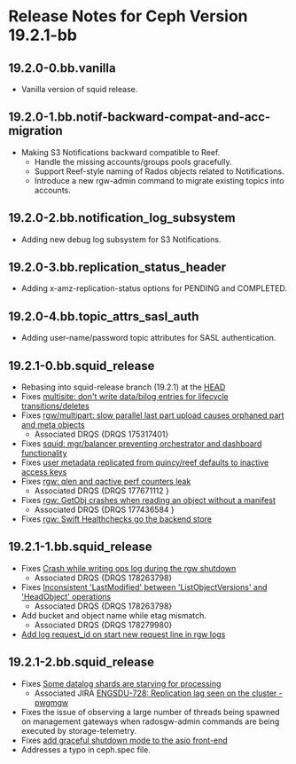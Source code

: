 # Release Notes for Ceph Version 19.2.1-bb

## 19.2.0-0.bb.vanilla

- Vanilla version of squid release.

## 19.2.0-1.bb.notif-backward-compat-and-acc-migration

- Making S3 Notifications backward compatible to Reef.
  - Handle the missing accounts/groups pools gracefully.
  - Support Reef-style naming of Rados objects related to Notifications.
  - Introduce a new rgw-admin command to migrate existing topics into accounts.

## 19.2.0-2.bb.notification_log_subsystem

- Adding new debug log subsystem for S3 Notifications.

## 19.2.0-3.bb.replication_status_header

- Adding x-amz-replication-status options for PENDING and COMPLETED.

## 19.2.0-4.bb.topic_attrs_sasl_auth

- Adding user-name/password topic attributes for SASL authentication.

## 19.2.1-0.bb.squid_release

- Rebasing into squid-release branch (19.2.1) at the [HEAD](https://github.com/ceph/ceph/commit/58a7fab8be0a062d730ad7da874972fd3fba59fb)
- Fixes [multisite: don't write data/bilog entries for lifecycle transitions/deletes](https://tracker.ceph.com/issues/63178)
- Fixes [rgw/multipart: slow parallel last part upload causes orphaned part and meta objects](https://tracker.ceph.com/issues/66516)
  - Associated DRQS {DRQS 175317401}
- Fixes [squid: mgr/balancer preventing orchestrator and dashboard functionality](https://tracker.ceph.com/issues/68657)
- Fixes [user metadata replicated from quincy/reef defaults to inactive access keys](https://tracker.ceph.com/issues/68985)
- Fixes [rgw: qlen and qactive perf counters leak](https://tracker.ceph.com/issues/48358)
  - Associated DRQS {DRQS 177671112 <GO>}
- Fixes [rgw: GetObj crashes when reading an object without a manifest](https://tracker.ceph.com/issues/58794)
  - Associated DRQS {DRQS 177436584 <GO>}
- Fixes [rgw: Swift Healthchecks go the backend store](https://tracker.ceph.com/issues/69616)

## 19.2.1-1.bb.squid_release

- Fixes [Crash while writing ops log during the rgw shutdown](https://tracker.ceph.com/issues/70104)
  - Associated DRQS {DRQS 178263798}
- Fixes [Inconsistent 'LastModified' between 'ListObjectVersions' and 'HeadObject' operations](https://tracker.ceph.com/issues/67846)
  - Associated DRQS {DRQS 178263798}
- Add bucket and object name while etag mismatch.
  - Associated DRQS {DRQS 178279980}
-  [Add log request_id on start new request line in rgw logs](https://tracker.ceph.com/issues/69715)

## 19.2.1-2.bb.squid_release

- Fixes [Some datalog shards are starving for processing](https://tracker.ceph.com/issues/70270)
  - Associated JIRA [ENGSDU-728: Replication lag seen on the cluster - pwgmgw](https://jira.prod.bloomberg.com/browse/ENGSDU-728)
- Fixes the issue of observing a large number of threads being spawned on management gateways when
  radosgw-admin commands are being executed by storage-telemetry.
- Fixes [add graceful shutdown mode to the asio front-end](https://tracker.ceph.com/issues/66205)
- Addresses a typo in ceph.spec file.
